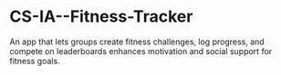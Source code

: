 # CS-IA--Fitness-Tracker
An app that lets groups create fitness challenges, log progress, and compete on leaderboards enhances motivation and social support for fitness goals.
